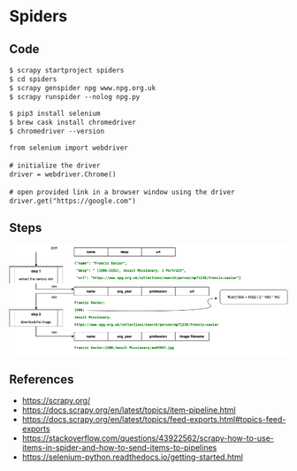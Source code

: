 # Spiders

## Code

```
$ scrapy startproject spiders
$ cd spiders
$ scrapy genspider npg www.npg.org.uk
$ scrapy runspider --nolog npg.py
```

```
$ pip3 install selenium
$ brew cask install chromedriver
$ chromedriver --version
```

```
from selenium import webdriver

# initialize the driver
driver = webdriver.Chrome()

# open provided link in a browser window using the driver
driver.get("https://google.com")
```

## Steps

<p float="left">
	<img src="./pix/image_downloader.png" width=800 />
</p>


## References
* https://scrapy.org/
* https://docs.scrapy.org/en/latest/topics/item-pipeline.html
* https://docs.scrapy.org/en/latest/topics/feed-exports.html#topics-feed-exports
* https://stackoverflow.com/questions/43922562/scrapy-how-to-use-items-in-spider-and-how-to-send-items-to-pipelines
* https://selenium-python.readthedocs.io/getting-started.html
